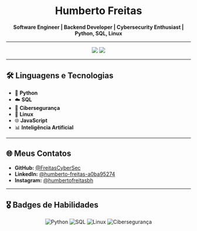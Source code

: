 <h1 align="center">Humberto Freitas</h1>
<p align="center">
  <strong>Software Engineer | Backend Developer | Cybersecurity Enthusiast | Python, SQL, Linux</strong>
</p>

---

<!-- GitHub Stats -->
<div align="center">
  <img src="https://github-readme-stats.vercel.app/api?username=FreitasCyberSec&show_icons=true&hide_title=true&count_private=true&hide=prs&theme=dark&hide_border=true" />
  <img src="https://github-readme-streak-stats.herokuapp.com/?user=FreitasCyberSec&theme=dark&hide_border=true" />
</div>

---

## 🛠️ Linguagens e Tecnologias  
- 🐍 **Python**  
- ☁️ **SQL**  
- 🦾 **Cibersegurança**  
- 🔐 **Linux**  
- 🌐 **JavaScript**  
- 📊 **Inteligência Artificial**  

---

## 🌐 Meus Contatos  
- **GitHub:** [@FreitasCyberSec](https://github.com/FreitasCyberSec)  
- **LinkedIn:** [@humberto-freitas-a0ba95274](https://www.linkedin.com/in/humberto-freitas-a0ba95274/)  
- **Instagram:** [@humbertofreitasbh](https://www.instagram.com/humbertofreitasbh/)  

---

## 🎖️ Badges de Habilidades  
<p align="center">
  <img src="https://img.shields.io/badge/Python-3776AB?style=for-the-badge&logo=python&logoColor=white" alt="Python"/>
  <img src="https://img.shields.io/badge/SQL-4479A1?style=for-the-badge&logo=postgresql&logoColor=white" alt="SQL"/>
  <img src="https://img.shields.io/badge/Linux-FCC624?style=for-the-badge&logo=linux&logoColor=black" alt="Linux"/>
  <img src="https://img.shields.io/badge/Cybersecurity-2B2D3C?style=for-the-badge&logo=firewall&logoColor=white" alt="Cibersegurança"/>
</p>
